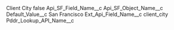 <?xml version="1.0" encoding="UTF-8"?>
<CustomMetadata xmlns="http://soap.sforce.com/2006/04/metadata" xmlns:xsi="http://www.w3.org/2001/XMLSchema-instance" xmlns:xsd="http://www.w3.org/2001/XMLSchema">
    <label>Client City</label>
    <protected>false</protected>
    <values>
        <field>Api_SF_Field_Name__c</field>
        <value xsi:nil="true"/>
    </values>
    <values>
        <field>Api_SF_Object_Name__c</field>
        <value xsi:nil="true"/>
    </values>
    <values>
        <field>Default_Value__c</field>
        <value xsi:type="xsd:string">San Francisco</value>
    </values>
    <values>
        <field>Ext_Api_Field_Name__c</field>
        <value xsi:type="xsd:string">client_city</value>
    </values>
    <values>
        <field>Pddr_Lookup_API_Name__c</field>
        <value xsi:nil="true"/>
    </values>
</CustomMetadata>
